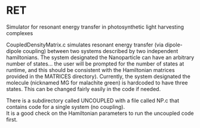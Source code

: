 # RET
Simulator for resonant energy transfer in photosynthetic light harvesting complexes

CoupledDensityMatrix.c simulates resonant energy transfer (via dipole-dipole coupling) between two systems described by 
two independent hamiltonians.  The system designated the Nanoparticle can have an arbitrary number of states...
the user will be prompted for the number of states at runtime, and this should be consistent with
the Hamiltonian matrices provided in the MATRICES directory).
Currently, the system designated the molecule (nicknamed MG for malachite green) is hardcoded to have three states.
This can be changed fairly easily in the code if needed.

There is a subdirectory called UNCOUPLED with a file called NP.c that contains code for a single system (no coupling).  
It is a good check on the Hamiltonian parameters to run the uncoupled code first.  
